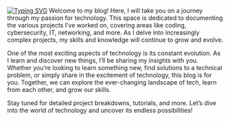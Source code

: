 [![Typing SVG](https://readme-typing-svg.demolab.com?font=Ubuntu+Mono+&duration=3500&pause=500&center=true&vCenter=true&width=435&lines=Welcome+to+my+Blog+Page!;I'm+Claudio+Pe%C3%B1a-Alvarez)](https://git.io/typing-svg)
Welcome to my blog! Here, I will take you on a journey through my passion for technology. This space is dedicated to documenting the various projects I’ve worked on, covering areas like coding, cybersecurity, IT, networking, and more. As I delve into increasingly complex projects, my skills and knowledge will continue to grow and evolve.

One of the most exciting aspects of technology is its constant evolution. As I learn and discover new things, I’ll be sharing my insights with you. Whether you’re looking to learn something new, find solutions to a technical problem, or simply share in the excitement of technology, this blog is for you. Together, we can explore the ever-changing landscape of tech, learn from each other, and grow our skills.

Stay tuned for detailed project breakdowns, tutorials, and more. Let’s dive into the world of technology and uncover its endless possibilities!
